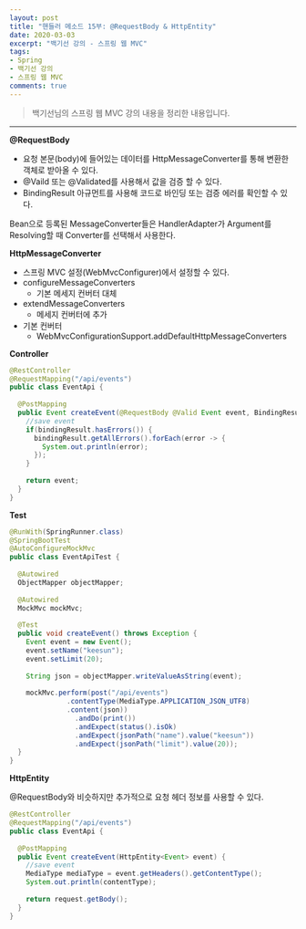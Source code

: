 ```yaml
---
layout: post 
title: "핸들러 메소드 15부: @RequestBody & HttpEntity"
date: 2020-03-03
excerpt: "백기선 강의 - 스프링 웹 MVC"
tags: 
- Spring
- 백기선 강의
- 스프링 웹 MVC
comments: true 
---
```


>백기선님의 스프링 웹 MVC 강의 내용을 정리한 내용입니다.
---

**@RequestBody**

* 요청 본문(body)에 들어있는 데이터를 HttpMessageConverter를 통해 변환한 객체로 받아올 수 있다.
* @Vaild 또는 @Validated를 사용해서 값을 검증 할 수 있다.
* BindingResult 아규먼트를 사용해 코드로 바인딩 또는 검증 에러를 확인할 수 있다.



Bean으로 등록된 MessageConverter들은 HandlerAdapter가 Argument를 Resolving할 때 Converter를 선택해서 사용한다.



**HttpMessageConverter**

* 스프링 MVC 설정(WebMvcConfigurer)에서 설정할 수 있다.
* configureMessageConverters
  * 기본 메세지 컨버터 대체
* extendMessageConverters
  * 메세지 컨버터에 추가
* 기본 컨버터
  * WebMvcConfigurationSupport.addDefaultHttpMessageConverters



**Controller**

```java
@RestController
@RequestMapping("/api/events")
public class EventApi {
  
  @PostMapping
  public Event createEvent(@RequestBody @Valid Event event, BindingResult bindingResult) {
    //save event
    if(bindingResult.hasErrors()) {
      bindingResult.getAllErrors().forEach(error -> {
        System.out.println(error);
      });
    }
    
    return event;
  }
}
```



**Test**

```java
@RunWith(SpringRunner.class)
@SpringBootTest
@AutoConfigureMockMvc
public class EventApiTest {
  
  @Autowired
  ObjectMapper objectMapper;
  
  @Autowired
  MockMvc mockMvc;
  
  @Test
  public void createEvent() throws Exception {
    Event event = new Event();
    event.setName("keesun");
    event.setLimit(20);
    
    String json = objectMapper.writeValueAsString(event);
    
    mockMvc.perform(post("/api/events")
              .contentType(MediaType.APPLICATION_JSON_UTF8)
              .content(json))
      			.andDo(print())
      			.andExpect(status().isOk)
      			.andExpect(jsonPath("name").value("keesun"))
      			.andExpect(jsonPath("limit").value(20));
  }
}
```



**HttpEntity**

@RequestBody와 비슷하지만 추가적으로 요청 헤더 정보를 사용할 수 있다.

```java
@RestController
@RequestMapping("/api/events")
public class EventApi {
  
  @PostMapping
  public Event createEvent(HttpEntity<Event> event) {
    //save event
    MediaType mediaType = event.getHeaders().getContentType();
    System.out.println(contentType);
    
    return request.getBody();
  }
}
```

